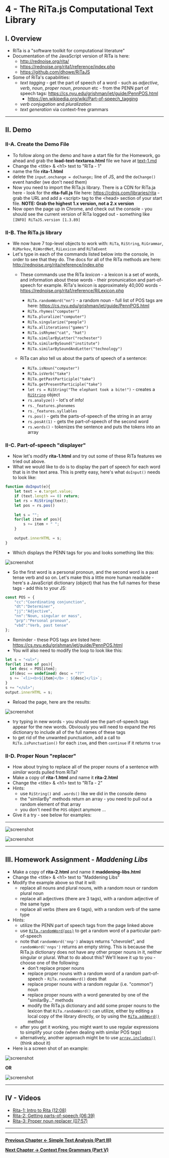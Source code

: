 # 4 - The RiTa.js Computational Text Library

## I. Overview
- RiTa is a "software toolkit for computational literature"
- Documentation of the JavaScript version of RiTa is here: 
  - http://rednoise.org/rita/
  - https://rednoise.org/rita1/reference/index.php
  - https://github.com/dhowe/RiTaJS
- Some of RiTa's capabilities:
  - *text tagging* - get the part of speech of a word - such as *adjective*, *verb*, *noun*, *proper noun*, *pronoun* etc  - from the PENN part of speech tags: https://cs.nyu.edu/grishman/jet/guide/PennPOS.html
    - https://en.wikipedia.org/wiki/Part-of-speech_tagging
  - *verb conjugation* and *pluralization*
  - *text generation* via context-free grammars
  
<hr>

## II. Demo

### II-A. Create the Demo File
- To follow along on the demo and have a start file for the Homework, go ahead and grab the **load-text-textarea.html** file we have at [text-1.md](text-1.md#I-B)
- Change the &lt;title> & &lt;h1> text to "RiTa - 1"
- name the file **rita-1.html**
- delete the `input.onchange = doChange;` line of JS, and the `doChange()` event handler (we don't need them)
- Now you need to import the RiTa.js library. There is a CDN for RiTa.ja here - look for the **rita-full.js** file here: https://cdnjs.com/libraries/rita - grab the URL and add a &lt;script> tag to the &lt;head> section of your start file. **NOTE: Grab the highest 1.x version, not a 2.x version**
- Now open the page up in Chrome, and check out the console - you should see the current version of RiTa logged out - something like `[INFO] RiTaJS.version [1.3.89]`

### II-B. The RiTa.js library

- We now have 7 top-level objects to work with: `RiTa`, `RiString`, `RiGrammar`, `RiMarkov`, `RiWordNet`, `RiLexicon` and `RiTaEvent`
- Let's type in each of the commands listed below into the console, in order to see that they do. The docs for all of the RiTa methods are here: http://rednoise.org/rita/reference/index.php
  - These commands use the RiTa *lexicon* - a lexicon is a set of words, and information about these words - their pronunication and part-of-speech for example. RiTa's lexicon is approximately 40,000 words - https://rednoise.org/rita1/reference/RiLexicon.php
    - `RiTa.randomWord("nn")` - a random noun - full list of POS tags are here: https://cs.nyu.edu/grishman/jet/guide/PennPOS.html
    - `RiTa.rhymes("computer")`
    - `RiTa.pluralize("computer")`
    - `RiTa.singularize("people")`
    - `RiTa.alliterations("games")`
    - `RiTa.isRhyme("cat", "hat")`
    - `RiTa.similarByLetter("rochester")`
    - `RiTa.similarBySound("institute")`
    - `RiTa.similarBySoundAndLetter("technology")`
  
  - RiTa can also tell us about the parts of speech of a sentence:
     - `RiTa.isNoun("computer")`
     - `RiTa.isVerb("take")`
     - `RiTa.getPastParticiple("take")`
     - `RiTa.getPresentParticiple("take")`
     - `let rs = RiString("The elephant took a bite!")` - creates a [`RiString`](http://rednoise.org/rita1/reference/RiString.php) object
     - `rs.analyze()` - lot's of info!
     - `rs._features.phonemes`
     - `rs._features.syllables`
     - `rs.pos()` - gets the parts-of-speech of the string in an array
     - `rs.posAt(1)` - gets the part-of-speech of the second word
     - `rs.words()` - tokenizes the sentence and puts the tokens into an array
     
### II-C. Part-of-speech "displayer"

- Now let's modify **rita-1.html** and try out some of these RiTa features we tried out above.
- What we would like to do is to display the part of speech for each word that is in the text area. This is pretty easy, here's what `doInput()` needs to look like:

```js
function doInput(e){
	let text = e.target.value;
	if (text.length == 0) return;
	let rs = RiString(text);
	let pos = rs.pos()
	
	let s = "";
	for(let item of pos){
		s += item + " ";
	}
	
	output.innerHTML = s;
}
```

- Which displays the PENN tags for you and looks something like this:

![screenshot](_images/text-9.png)

- So the first word is a personal pronoun, and the second word is a past tense verb and so on. Let's make this a little more human readable - here's a JavaScript dictionary (object) that has the full names for these tags - add this to your JS:

```js
const POS = {
	"cc":"Coordinating conjunction",
	"dt":"Determiner",
	"jj":"Adjective",
	"nn":"Noun, singular or mass",
	"prp":"Personal pronoun",
	"vbd":"Verb, past tense"
};
```

- Reminder - these POS tags are listed here: https://cs.nyu.edu/grishman/jet/guide/PennPOS.html
- You will also need to modify the loop to look like this:

```js
let s = "<ul>";
for(let item of pos){
  let desc = POS[item];
  if(desc == undefined) desc = "??"
  s += `<li><b>${item}</b> : ${desc}</li>`;
}
s += "</ul>";
output.innerHTML = s;
```

- Reload the page, here are the results:

![screenshot](_images/text-10.png)

- try typing in new words - you should see the part-of-speech tags appear for the new words. Obviously you will need to expand the `POS` dictionary to include all of the full names of these tags
- to get rid of the unwanted punctuation, add a call to `RiTa.isPunctuation()` for each `item`, and then `continue` if it returns `true`


### II-D. Proper Noun "replacer"

- How about trying to replace all of the proper nouns of a sentence with *similar* words pulled from RiTa?
- Make a copy of **rita-1.html** and name it **rita-2.html**
- Change the &lt;title> & &lt;h1> text to "RiTa - 2"
- Hints: 
  - use `RiString()` and `.words()` like we did in the console demo
  - the "similarBy" methods return an array - you need to pull out a random element of that array
  - you don't need the `POS` object anymore ...
- Give it a try - see below for examples:

<hr>

![screenshot](_images/text-13.5.png)

![screenshot](_images/text-13.png)

<hr>

<a id="III"></a>
 
## III. Homework Assignment - *Maddening Libs*

- Make a copy of **rita-2.html** and name it **maddening-libs.html**
- Change the &lt;title> & &lt;h1> text to "Maddening Libs"
- Modify the example above so that it will:
  - replace all nouns and plural nouns, with a random noun or random plural noun
  - replace all adjectives (there are 3 tags), with a random adjective of the same type
  - replace all verbs (there are 6 tags), with a random verb of the same type
- Hints: 
  - utilize the PENN part of speech tags from the page linked above
  - use [`RiTa.randomWord(pos)`](https://rednoise.org/rita1/reference/RiTa/RiTa.randomWord/index.php) to get a random word of a particular part-of-speech
  - note that `randomWord('nnp')` always returns "chevrolet", and `randomWord('nnps')` returns an empty string.  This is because the RiTa.js dictionary does not have any other proper nouns in it, neither singular or plural. What to do about this? We'll leave it up to you - choose one of the following:
    - don't replace proper nouns 
    - replace proper nouns with a random word of a random part-of-speech - `RiTa.randomWord()` does that
    - replace proper nouns with a random regular (i.e. "common") noun
    - replace proper nouns with a word generated by one of the "similarBy..." methods
    - modify the RiTa.js dictionary and add some proper nouns to the lexicon that `RiTa.randomWord()` can utilize, either by editing a local copy of the library directly, or by using the [`RiTa.addWord()`](https://rednoise.org/rita1/reference/RiTa/RiTa.addWord/index.php) method
  - after you get it working, you might want to use regular expressions to simplify your code (when dealing with similar POS tags)
  - alternatively, another approach might be to use [`array.includes()`](https://developer.mozilla.org/en-US/docs/Web/JavaScript/Reference/Global_Objects/Array/includes) (think about it)
- Here is a screen shot of an example:

![screenshot](_images/text-11.png)

**OR**

![screenshot](_images/text-12.png)

<hr>

## IV - Videos

- [Rita-1: Intro to Rita (12:08)](https://video.rit.edu/Watch/rita-js-1-intro)
- [Rita-2: Getting parts-of-speech (06:39)](https://video.rit.edu/Watch/rita-js-2-getting-parts-of-speech)
- [Rita-3: Proper noun replacer (07:57)](https://video.rit.edu/Watch/rita-js-3-proper-noun-replacer)

<hr><hr>

**[Previous Chapter <-  Simple Text Analysis (Part III)](text-3.md)**

**[Next Chapter -> Context Free Grammars (Part V)](text-5.md)**
